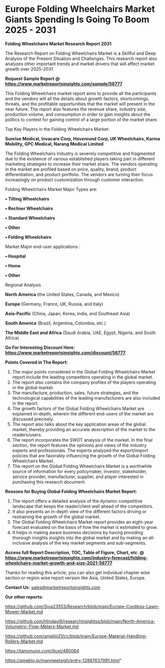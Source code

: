 # Europe Folding Wheelchairs Market Giants Spending Is Going To Boom 2025 - 2031

<strong>Folding Wheelchairs Market Research Report 2031</strong>

The Research Report on Folding Wheelchairs Market is a Skillful and Deep Analysis of the Present Situation and Challenges. This research report also analyzes other important trends and market drivers that will affect market growth over 2025-2031.

<strong>Request Sample Report @ <a href=https://www.marketreportsinsights.com/sample/56777>https://www.marketreportsinsights.com/sample/56777</a></strong>

This Folding Wheelchairs market report aims to provide all the participants and the vendors will all the details about growth factors, shortcomings, threats, and the profitable opportunities that the market will present in the near future. The report also features the revenue share, industry size, production volume, and consumption in order to gain insights about the politics to contest for gaining control of a large portion of the market share.

Top Key Players in the Folding Wheelchairs Market:

<strong>Sunrise Medical, Invacare Corp, Hoveround Corp, UK Wheelchairs, Karma Mobility, GPC Medical, Narang Medical Limited</strong>

The Folding Wheelchairs Industry is severely competitive and fragmented due to the existence of various established players taking part in different marketing strategies to increase their market share. The vendors operating in the market are profiled based on price, quality, brand, product differentiation, and product portfolio. The vendors are turning their focus increasingly on product customization through customer interaction.

Folding Wheelchairs Market Major Types are:

<strong>• Tilting Wheelchairs

• Recliner Wheelchairs

• Standard Wheelchairs

• Other

• Folding Wheelchairs</strong>

Market Major end-user applications :

<strong>• Hospital

• Home

• Other</strong>

Regional Analysis

</u><strong><b>North America</b></strong> (the United States, Canada, and Mexico)

<strong><b>Europe </b></strong>(Germany, France, UK, Russia, and Italy)

<strong><b>Asia-Pacific</b></strong> (China, Japan, Korea, India, and Southeast Asia)

<strong><b>South America</b></strong> (Brazil, Argentina, Colombia, etc.)

<strong><b>The Middle East and Africa</b></strong> (Saudi Arabia, UAE, Egypt, Nigeria, and South Africa)

<strong>Go For Interesting Discount Here: <a href=https://www.marketreportsinsights.com/discount/56777>https://www.marketreportsinsights.com/discount/56777</a></strong>

<strong>Points Covered in The Report:</strong>
<ol>
  <li>The major points considered in the Global Folding Wheelchairs Market report include the leading competitors operating in the global market.</li>
  <li>The report also contains the company profiles of the players operating in the global market.</li>
  <li>The manufacture, production, sales, future strategies, and the technological capabilities of the leading manufacturers are also included in the report.</li>
  <li>The growth factors of the Global Folding Wheelchairs Market are explained in-depth, wherein the different end-users of the market are discussed precisely.</li>
  <li>The report also talks about the key application areas of the global market, thereby providing an accurate description of the market to the readers/users.</li>
  <li>The report incorporates the SWOT analysis of the market. In the final section, the report features the opinions and views of the industry experts and professionals. The experts analyzed the export/import policies that are favorably influencing the growth of the Global Folding Wheelchairs Market.</li>
  <li>The report on the Global Folding Wheelchairs Market is a worthwhile source of information for every policymaker, investor, stakeholder, service provider, manufacturer, supplier, and player interested in purchasing this research document.</li>
</ol>
<strong>Reasons for Buying Global Folding Wheelchairs Market Report:</strong>

<ol>
  <li>The report offers a detailed analysis of the dynamic competitive landscape that keeps the reader/client well ahead of the competitors.</li>
  <li>It also presents an in-depth view of the different factors driving or restraining the growth of the global market.</li>
  <li>The Global Folding Wheelchairs Market report provides an eight-year forecast evaluated on the basis of how the market is estimated to grow.</li>
  <li>It helps in making aware business decisions by having providing thorough insights insights into the global market and by making an all-inclusive analysis of the key market segments and sub-segments.</li>
</ol>
<strong>Access full Report Description, TOC, Table of Figure, Chart, etc. @ <a href=https://www.marketreportsinsights.com/industry-forecast/folding-wheelchairs-market-growth-and-size-2021-56777>https://www.marketreportsinsights.com/industry-forecast/folding-wheelchairs-market-growth-and-size-2021-56777</a></strong>


Thanks for reading this article; you can also get individual chapter wise section or region wise report version like Asia, United States, Europe.

<strong>Contact Us:</strong>
sales@marketreportsinsights.com

<strong>Our other reports:</strong>

<a href=https://github.com/Siya23553/Research/blob/main/Europe-Cordless-Lawn-Mower-Market.md>https://github.com/Siya23553/Research/blob/main/Europe-Cordless-Lawn-Mower-Market.md</a>

<a href=https://github.com/Hindavi9/researchinsightss/blob/main/North-America-Volumetric-Flow-Meters-Market.md>https://github.com/Hindavi9/researchinsightss/blob/main/North-America-Volumetric-Flow-Meters-Market.md</a>

<a href=https://github.com/anjaliiii21/cc/blob/main/Europe-Material-Handling-Rollers-Market.md>https://github.com/anjaliiii21/cc/blob/main/Europe-Material-Handling-Rollers-Market.md</a>

<a href=https://tanomuno.com/illust/480064>https://tanomuno.com/illust/480064</a>

<a href=https://ameblo.jp/manmeetsigh/entry-12887637991.html>https://ameblo.jp/manmeetsigh/entry-12887637991.html</a>"
